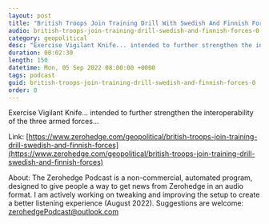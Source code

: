 ```yaml
---
layout: post
title: "British Troops Join Training Drill With Swedish And Finnish Forces"
audio: british-troops-join-training-drill-swedish-and-finnish-forces-0
category: geopolitical
desc: "Exercise Vigilant Knife... intended to further strengthen the interoperability of the three armed forces..."
duration: 00:02:30
length: 150
datetime: Mon, 05 Sep 2022 08:00:00 +0000
tags: podcast
guid: british-troops-join-training-drill-swedish-and-finnish-forces-0
order: 0
---
```

Exercise Vigilant Knife... intended to further strengthen the interoperability of the three armed forces...

Link: [https://www.zerohedge.com/geopolitical/british-troops-join-training-drill-swedish-and-finnish-forces](https://www.zerohedge.com/geopolitical/british-troops-join-training-drill-swedish-and-finnish-forces)

About: The Zerohedge Podcast is a non-commercial, automated program, designed to give people a way to get news from Zerohedge in an audio format.  I am actively working on tweaking and improving the setup to create a better listening experience (August 2022).  Suggestions are welcome: [zerohedgePodcast@outlook.com](mailto:zerohedgePodcast@outlook.com)